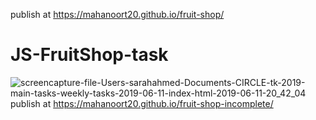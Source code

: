 publish at https://mahanoort20.github.io/fruit-shop/
# JS-FruitShop-task
![screencapture-file-Users-sarahahmed-Documents-CIRCLE-tk-2019-main-tasks-weekly-tasks-2019-06-11-index-html-2019-06-11-20_42_04](https://user-images.githubusercontent.com/10798986/59286643-84ec5600-8c89-11e9-8683-6ffb92e865b0.png)
publish at https://mahanoort20.github.io/fruit-shop-incomplete/
